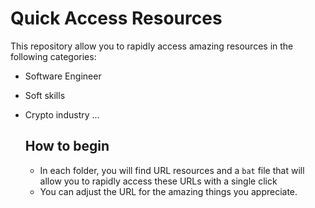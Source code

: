 # Quick Access Resources
This repository allow you to rapidly access amazing resources in the following categories:
- Software Engineer
- Soft skills
- Crypto industry
...

  ## How to begin
  - In each folder, you will find URL resources and a `bat` file that will allow you to rapidly access these URLs with a single click
  - You can adjust the URL for the amazing things you appreciate.
